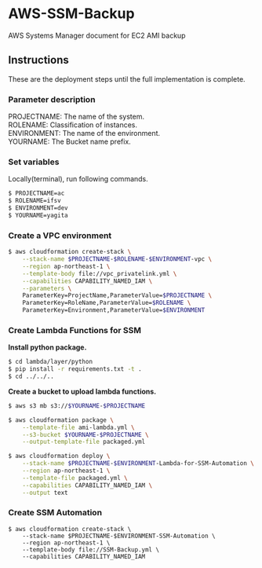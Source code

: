 # AWS-SSM-Backup
AWS Systems Manager document for EC2 AMI backup


## Instructions

These are the deployment steps until the full implementation is complete.

### Parameter description

PROJECTNAME: The name of the system.  
ROLENAME: Classification of instances.  
ENVIRONMENT: The name of the environment.  
YOURNAME: The Bucket name prefix.  

### Set variables

Locally(terminal), run following commands.

```bash
$ PROJECTNAME=ac
$ ROLENAME=ifsv
$ ENVIRONMENT=dev
$ YOURNAME=yagita
```

### Create a VPC environment

```bash
$ aws cloudformation create-stack \
    --stack-name $PROJECTNAME-$ROLENAME-$ENVIRONMENT-vpc \
    --region ap-northeast-1 \
    --template-body file://vpc_privatelink.yml \
    --capabilities CAPABILITY_NAMED_IAM \
    --parameters \
    ParameterKey=ProjectName,ParameterValue=$PROJECTNAME \
    ParameterKey=RoleName,ParameterValue=$ROLENAME \
    ParameterKey=Environment,ParameterValue=$ENVIRONMENT
```

### Create Lambda Functions for SSM

__Install python package.__
```bash
$ cd lambda/layer/python
$ pip install -r requirements.txt -t .
$ cd ../../..
```

__Create a bucket to upload lambda functions.__
```bash
$ aws s3 mb s3://$YOURNAME-$PROJECTNAME
```

```bash
$ aws cloudformation package \
    --template-file ami-lambda.yml \
    --s3-bucket $YOURNAME-$PROJECTNAME \
    --output-template-file packaged.yml

$ aws cloudformation deploy \
    --stack-name $PROJECTNAME-$ENVIRONMENT-Lambda-for-SSM-Automation \
    --region ap-northeast-1 \
    --template-file packaged.yml \
    --capabilities CAPABILITY_NAMED_IAM \
    --output text
```


### Create SSM Automation

```
$ aws cloudformation create-stack \
    --stack-name $PROJECTNAME-$ENVIRONMENT-SSM-Automation \
    --region ap-northeast-1 \
    --template-body file://SSM-Backup.yml \
    --capabilities CAPABILITY_NAMED_IAM
```
